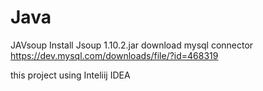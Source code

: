 # Java
JAVsoup
Install Jsoup 1.10.2.jar
download mysql connector 
https://dev.mysql.com/downloads/file/?id=468319

this project using Inteliij IDEA
